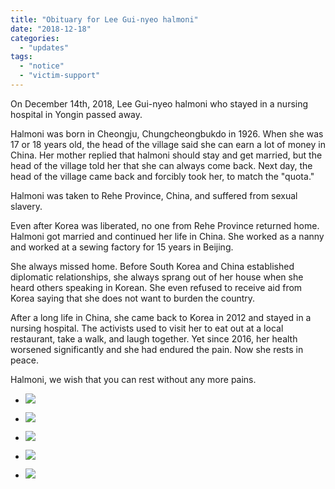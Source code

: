 ```yaml
---
title: "Obituary for Lee Gui-nyeo halmoni"
date: "2018-12-18"
categories: 
  - "updates"
tags: 
  - "notice"
  - "victim-support"
---
```


On December 14th, 2018, Lee Gui-nyeo halmoni who stayed in a nursing hospital in Yongin passed away. 

Halmoni was born in Cheongju, Chungcheongbukdo in 1926. When she was 17 or 18 years old, the head of the village said she can earn a lot of money in China. Her mother replied that halmoni should stay and get married, but the head of the village told her that she can always come back. Next day, the head of the village came back and forcibly took her, to match the "quota."

Halmoni was taken to Rehe Province, China, and suffered from sexual slavery.

Even after Korea was liberated, no one from Rehe Province returned home. Halmoni got married and continued her life in China. She worked as a nanny and worked at a sewing factory for 15 years in Beijing. 

She always missed home. Before South Korea and China established diplomatic relationships, she always sprang out of her house when she heard others speaking in Korean. She even refused to receive aid from Korea saying that she does not want to burden the country.

After a long life in China, she came back to Korea in 2012 and stayed in a nursing hospital. The activists used to visit her to eat out at a local restaurant, take a walk, and laugh together. Yet since 2016, her health worsened significantly and she had endured the pain. Now she rests in peace.

Halmoni, we wish that you can rest without any more pains. 

- ![](https://womenandwar.net/kr/wp-content/uploads/2018/12/1-4-1024x680.jpg)
    
- ![](https://womenandwar.net/kr/wp-content/uploads/2018/12/2-4-1024x680.jpg)
    
- ![](https://womenandwar.net/kr/wp-content/uploads/2018/12/3-4.jpg)
    
- ![](https://womenandwar.net/kr/wp-content/uploads/2018/12/4-4.jpg)
    
- ![](https://womenandwar.net/kr/wp-content/uploads/2018/12/5-3-1024x768.jpg)
